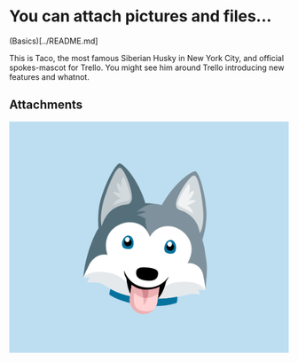 # You can attach pictures and files...

(Basics)[../README.md]



This is Taco, the most famous Siberian Husky in New York City, and official spokes-mascot for Trello. You might see him around Trello introducing new features and whatnot.



## Attachments

![taco.png](../Attachments/You_can_attach_pictures_and_files/taco.png)